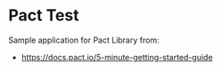 # Pact Test
Sample application for Pact Library from:
 - https://docs.pact.io/5-minute-getting-started-guide
